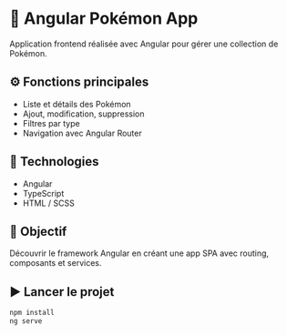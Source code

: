 # 🐉 Angular Pokémon App

Application frontend réalisée avec Angular pour gérer une collection de Pokémon.

## ⚙️ Fonctions principales

- Liste et détails des Pokémon
- Ajout, modification, suppression
- Filtres par type
- Navigation avec Angular Router

## 🧰 Technologies

- Angular
- TypeScript
- HTML / SCSS

## 🚀 Objectif

Découvrir le framework Angular en créant une app SPA avec routing, composants et services.

## ▶️ Lancer le projet

```bash
npm install
ng serve

